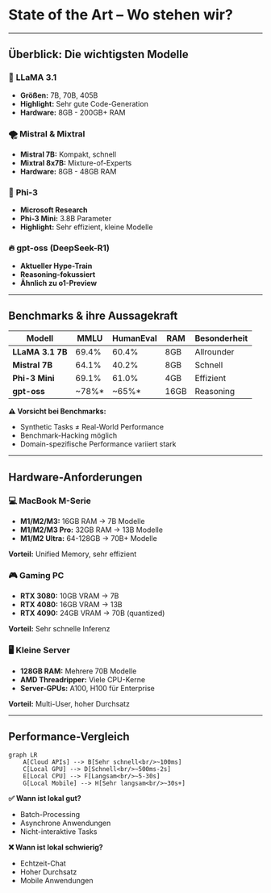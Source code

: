 # State of the Art – Wo stehen wir?

---

## Überblick: Die wichtigsten Modelle

<div class="grid grid-cols-2 gap-6">

<div>

### 🦙 **LLaMA 3.1**
- **Größen:** 7B, 70B, 405B
- **Highlight:** Sehr gute Code-Generation
- **Hardware:** 8GB - 200GB+ RAM

### 🌪️ **Mistral & Mixtral**  
- **Mistral 7B:** Kompakt, schnell
- **Mixtral 8x7B:** Mixture-of-Experts
- **Hardware:** 8GB - 48GB RAM

</div>

<div v-click>

### 🔬 **Phi-3**
- **Microsoft Research**
- **Phi-3 Mini:** 3.8B Parameter
- **Highlight:** Sehr effizient, kleine Modelle

### 🔥 **gpt-oss (DeepSeek-R1)**
- **Aktueller Hype-Train**
- **Reasoning-fokussiert**
- **Ähnlich zu o1-Preview**

</div>

</div>

---

## Benchmarks & ihre Aussagekraft

<div class="overflow-x-auto">

| Modell | MMLU | HumanEval | RAM | Besonderheit |
|--------|------|-----------|-----|--------------|
| **LLaMA 3.1 7B** | 69.4% | 60.4% | 8GB | Allrounder |
| **Mistral 7B** | 64.1% | 40.2% | 8GB | Schnell |
| **Phi-3 Mini** | 69.1% | 61.0% | 4GB | Effizient |
| **gpt-oss** | ~78%* | ~65%* | 16GB | Reasoning |

</div>

<v-click>

<div class="mt-6 p-4 bg-orange-100 rounded-lg">
<strong>⚠️ Vorsicht bei Benchmarks:</strong>
<ul>
<li>Synthetic Tasks ≠ Real-World Performance</li>
<li>Benchmark-Hacking möglich</li>
<li>Domain-spezifische Performance variiert stark</li>
</ul>
</div>

</v-click>

---

## Hardware-Anforderungen

<div class="grid grid-cols-3 gap-6">

<div>

### 💻 **MacBook M-Serie**
- **M1/M2/M3:** 16GB RAM → 7B Modelle
- **M1/M2/M3 Pro:** 32GB RAM → 13B Modelle  
- **M1/M2 Ultra:** 64-128GB → 70B+ Modelle

<v-click>

**Vorteil:** Unified Memory, sehr effizient

</v-click>

</div>

<div v-click>

### 🎮 **Gaming PC**
- **RTX 3080:** 10GB VRAM → 7B
- **RTX 4080:** 16GB VRAM → 13B
- **RTX 4090:** 24GB VRAM → 70B (quantized)

**Vorteil:** Sehr schnelle Inferenz

</div>

<div v-click>

### 🖥️ **Kleine Server**
- **128GB RAM:** Mehrere 70B Modelle
- **AMD Threadripper:** Viele CPU-Kerne
- **Server-GPUs:** A100, H100 für Enterprise

**Vorteil:** Multi-User, hoher Durchsatz

</div>

</div>

---

## Performance-Vergleich

<div class="text-center">

```mermaid
graph LR
    A[Cloud APIs] --> B[Sehr schnell<br/>~100ms]
    C[Local GPU] --> D[Schnell<br/>~500ms-2s]
    E[Local CPU] --> F[Langsam<br/>~5-30s]
    G[Local Mobile] --> H[Sehr langsam<br/>~30s+]
```

</div>

<v-click>

<div class="mt-6 grid grid-cols-2 gap-6">

<div class="p-4 bg-green-100 rounded-lg">
<strong>✅ Wann ist lokal gut?</strong>
<ul>
<li>Batch-Processing</li>
<li>Asynchrone Anwendungen</li>
<li>Nicht-interaktive Tasks</li>
</ul>
</div>

<div class="p-4 bg-red-100 rounded-lg">
<strong>❌ Wann ist lokal schwierig?</strong>
<ul>
<li>Echtzeit-Chat</li>
<li>Hoher Durchsatz</li>
<li>Mobile Anwendungen</li>
</ul>
</div>

</div>

</v-click>